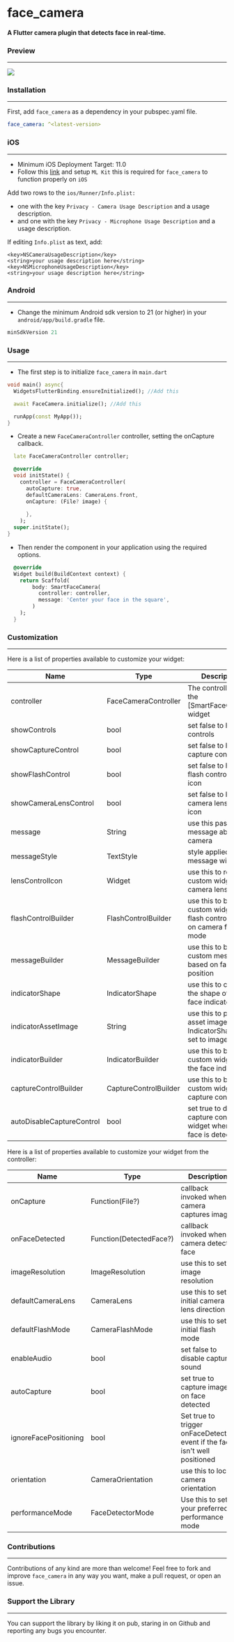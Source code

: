 # face_camera

#### A Flutter camera plugin that detects face in real-time.

### Preview
---  

![](https://github.com/Conezi/face_camera/blob/main/demo/preview.gif?raw=true)


### Installation
---  

First, add `face_camera` as a dependency in your pubspec.yaml file.

```yaml
face_camera: ^<latest-version>
```

### iOS
---  

* Minimum iOS Deployment Target: 11.0
* Follow this <a href="https://github.com/bharat-biradar/Google-Ml-Kit-plugin#requirements">link</a> and setup  `ML Kit` this is required for `face_camera` to function properly on `iOS`

Add two rows to the `ios/Runner/Info.plist:`
* one with the key `Privacy - Camera Usage Description` and a usage description.
* and one with the key `Privacy - Microphone Usage Description` and a usage description.

If editing `Info.plist` as text, add:

```
<key>NSCameraUsageDescription</key>
<string>your usage description here</string>
<key>NSMicrophoneUsageDescription</key>
<string>your usage description here</string>
```


### Android
---  

* Change the minimum Android sdk version to 21 (or higher) in your `android/app/build.gradle` file.

```groovy
minSdkVersion 21
```


### Usage
---  

* The first step is to initialize `face_camera` in `main.dart`
```dart
void main() async{
  WidgetsFlutterBinding.ensureInitialized(); //Add this

  await FaceCamera.initialize(); //Add this

  runApp(const MyApp());
}
```

* Create a new `FaceCameraController` controller, setting the onCapture callback.
```dart
  late FaceCameraController controller;

  @override
  void initState() {
    controller = FaceCameraController(
      autoCapture: true,
      defaultCameraLens: CameraLens.front,
      onCapture: (File? image) {
        
      },
    );
  super.initState();
}
```

* Then render the component in your application using the required options.
```dart
  @override
  Widget build(BuildContext context) {
    return Scaffold(
        body: SmartFaceCamera(
          controller: controller,
          message: 'Center your face in the square',
        )
    );
  }
```

### Customization
---  

Here is a list of properties available to customize your widget:

| Name                      | Type                  | Description                                                                   |
|---------------------------|-----------------------|-------------------------------------------------------------------------------|
| controller                | FaceCameraController  | The controller for the [SmartFaceCamera] widget                               |
| showControls              | bool                  | set false to hide all controls                                                |
| showCaptureControl        | bool                  | set false to hide capture control icon                                        |
| showFlashControl          | bool                  | set false to hide flash control control icon                                  |
| showCameraLensControl     | bool                  | set false to hide camera lens control icon                                    |
| message                   | String                | use this pass a message above the camera                                      |
| messageStyle              | TextStyle             | style applied to the message widget                                           |
| lensControlIcon           | Widget                | use this to render a custom widget for camera lens control                    |
| flashControlBuilder       | FlashControlBuilder   | use this to build custom widgets for flash control based on camera flash mode |
| messageBuilder            | MessageBuilder        | use this to build custom messages based on face position                      |
| indicatorShape            | IndicatorShape        | use this to change the shape of the face indicator                            |
| indicatorAssetImage       | String                | use this to pass an asset image when IndicatorShape is set to image           |
| indicatorBuilder          | IndicatorBuilder      | use this to build custom widgets for the face indicator                       |
| captureControlBuilder     | CaptureControlBuilder | use this to build custom widgets for capture control                          |
| autoDisableCaptureControl | bool                  | set true to disable capture control widget when no face is detected           |

Here is a list of properties available to customize your widget from the controller:

| Name                  | Type                    | Description                                                                |
|-----------------------|-------------------------|----------------------------------------------------------------------------|
| onCapture             | Function(File?)         | callback invoked when camera captures image                                |
| onFaceDetected        | Function(DetectedFace?) | callback invoked when camera detects face                                  |
| imageResolution       | ImageResolution         | use this to set image resolution                                           |
| defaultCameraLens     | CameraLens              | use this to set initial camera lens direction                              |
| defaultFlashMode      | CameraFlashMode         | use this to set initial flash mode                                         |
| enableAudio           | bool                    | set false to disable capture sound                                         |
| autoCapture           | bool                    | set true to capture image on face detected                                 |
| ignoreFacePositioning | bool                    | Set true to trigger onFaceDetected event if the face isn't well positioned |
| orientation           | CameraOrientation       | use this to lock camera orientation                                        |
| performanceMode       | FaceDetectorMode        | Use this to set your preferred performance mode                            |


### Contributions
---  

Contributions of any kind are more than welcome! Feel free to fork and improve `face_camera` in any way you want, make a pull request, or open an issue.

### Support the Library
---  

You can support the library by liking it on pub, staring in on Github and reporting any bugs you encounter.